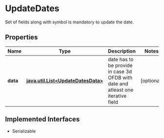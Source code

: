 

# UpdateDates

Set of fields along with symbol is mandatory to update the date.

## Properties

Name | Type | Description | Notes
------------ | ------------- | ------------- | -------------
**data** | [**java.util.List&lt;UpdateDatesData&gt;**](UpdateDatesData.md) | date has to be provide in case 3d OFDB with date and atleast one iterative field |  [optional]


## Implemented Interfaces

* Serializable


